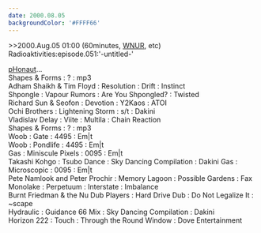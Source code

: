 ```yaml
---
date: 2000.08.05
backgroundColor: '#FFFF66'
---
```


\>>2000.Aug.05 01:00 (60minutes, [WNUR](http://www.wnur.org/), etc)  
Radioaktivities:episode.051:'\-untitled-'  

[pHonaut](http://www.phonaut.com/)...  
Shapes & Forms : ? : mp3  
Adham Shaikh & Tim Floyd : Resolution : Drift : Instinct  
Shpongle : Vapour Rumors : Are You Shpongled? : Twisted  
Richard Sun & Seofon : Devotion : Y2Kaos : ATOI  
Ochi Brothers : Lightening Storm : s/t : Dakini  
Vladislav Delay : Viite : Multila : Chain Reaction  
Shapes & Forms : ? : mp3  
Woob : Gate : 4495 : Em|t  
Woob : Pondlife : 4495 : Em|t  
Gas : Miniscule Pixels : 0095 : Em|t  
Takashi Kohgo : Tsubo Dance : Sky Dancing Compilation : Dakini Gas : Microscopic : 0095 : Em|t  
Pete Namlook and Peter Prochir : Memory Lagoon : Possible Gardens : Fax  
Monolake : Perpetuum : Interstate : Imbalance  
Burnt Friedman & the Nu Dub Players : Hard Drive Dub : Do Not Legalize It : ~scape  
Hydraulic : Guidance 66 Mix : Sky Dancing Compilation : Dakini  
Horizon 222 : Touch : Through the Round Window : Dove Entertainment